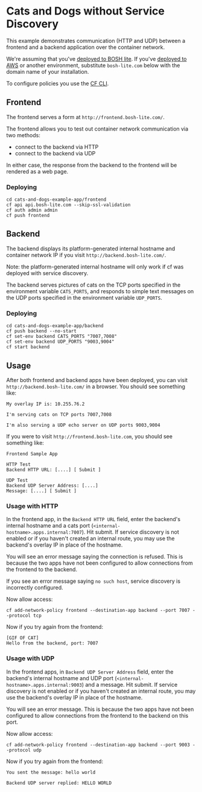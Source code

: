 # Cats and Dogs without Service Discovery

This example demonstrates communication (HTTP and UDP) between a frontend and a backend application over the container network.

We're assuming that you've [deployed to BOSH lite](https://github.com/cloudfoundry/cf-deployment).
If you've [deployed to AWS](https://github.com/cloudfoundry/cf-deployment) or another environment,
substitute `bosh-lite.com` below with the domain name of your installation.

To configure policies you use the [CF CLI](https://github.com/cloudfoundry/cli).


## Frontend
The frontend serves a form at `http://frontend.bosh-lite.com/`.

The frontend allows you to test out container network communication via two methods:

- connect to the backend via HTTP
- connect to the backend via UDP

In either case, the response from the backend to the frontend will be rendered as a web page.


### Deploying
```
cd cats-and-dogs-example-app/frontend
cf api api.bosh-lite.com --skip-ssl-validation
cf auth admin admin
cf push frontend
```


## Backend
The backend displays its platform-generated internal hostname and container network IP if you visit `http://backend.bosh-lite.com/`.

Note: the platform-generated internal hostname will only work if cf was deployed with service discovery.

The backend serves pictures of cats on the TCP ports specified in the environment variable `CATS_PORTS`,
and responds to simple text messages on the UDP ports specified in the environment variable `UDP_PORTS`.


### Deploying
```
cd cats-and-dogs-example-app/backend
cf push backend --no-start
cf set-env backend CATS_PORTS "7007,7008"
cf set-env backend UDP_PORTS "9003,9004"
cf start backend
```


## Usage

After both frontend and backend apps have been deployed, you can visit `http://backend.bosh-lite.com/`
in a browser. You should see something like:

```
My overlay IP is: 10.255.76.2

I'm serving cats on TCP ports 7007,7008

I'm also serving a UDP echo server on UDP ports 9003,9004
```

If you were to visit `http://frontend.bosh-lite.com`, you should see something like:

```
Frontend Sample App

HTTP Test
Backend HTTP URL: [....] [ Submit ]

UDP Test
Backend UDP Server Address: [....]
Message: [....] [ Submit ]
```


### Usage with HTTP

In the frontend app, in the `Backend HTTP URL` field, enter the backend's internal hostname and a cats port (`<internal-hostname>.apps.internal:7007`).
Hit submit.
If service discovery is not enabled or if you haven't created an internal route, you may use the backend's overlay IP in place of the hostname.

You will see an error message saying the connection is refused. This is because the two apps have not been
configured to allow connections from the frontend to the backend.

If you see an error message saying `no such host`, service discovery is incorrectly configured.

Now allow access:

```
cf add-network-policy frontend --destination-app backend --port 7007 --protocol tcp
```

Now if you try again from the frontend:

```
[GIF OF CAT]
Hello from the backend, port: 7007
```


### Usage with UDP

In the frontend apps, in `Backend UDP Server Address` field, enter the backend's internal hostname and UDP port
(`<internal-hostname>.apps.internal:9003`) and a message. Hit submit.
If service discovery is not enabled or if you haven't created an internal route, you may use the backend's overlay IP in place of the hostname.

You will see an error message. This is because the two apps have not been
configured to allow connections from the frontend to the backend on this port.

Now allow access:

```
cf add-network-policy frontend --destination-app backend --port 9003 --protocol udp
```

Now if you try again from the frontend:

```
You sent the message: hello world

Backend UDP server replied: HELLO WORLD
```
